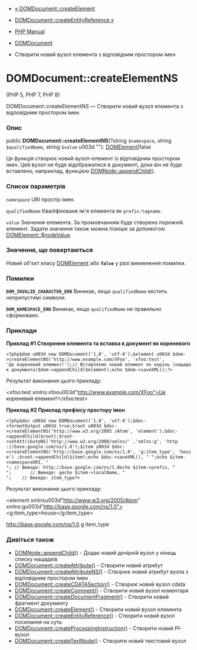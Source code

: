 - [« DOMDocument::createElement](domdocument.createelement.md)
- [DOMDocument::createEntityReference
»](domdocument.createentityreference.md)

- [PHP Manual](index.md)
- [DOMDocument](class.domdocument.md)
- Створити новий вузол елемента з відповідним простором імен

# DOMDocument::createElementNS

(PHP 5, PHP 7, PHP 8)

DOMDocument::createElementNS — Створити новий вузол елемента з
відповідним простором імен

### Опис

public **DOMDocument::createElementNS**(?string `$namespace`, string
`$qualifiedName`, string `$value` u003d ""):
[DOMElement](class.domelement.md)\|false

Ця функція створює новий вузол-елемент із відповідним простором
імен. Цей вузол не буде відображатися в документі, доки він не
буде вставлено, наприклад, функцією
[DOMNode::appendChild()](domnode.appendchild.md).

### Список параметрів

`namespace`
URI простір імен.

`qualifiedName`
Кваліфіковане ім'я елемента як `prefix:tagname`.

`value`
Значення елемента. За промовчанням буде створено порожній елемент. Задати
значення також можна пізніше за допомогою
[DOMElement::$nodeValue](class.domnode.md#domnode.props.nodevalue).

### Значення, що повертаються

Новий об'єкт класу [DOMElement](class.domelement.md) або **`false`**
у разі виникнення помилки.

### Помилки

**`DOM_INVALID_CHARACTER_ERR`**
Виникає, якщо `qualifiedName` містить неприпустимі символи.

**`DOM_NAMESPACE_ERR`**
Виникає, якщо `qualifiedName` не правильно сформовано.

### Приклади

**Приклад #1 Створення елемента та вставка в документ як
кореневого**

` <?php$dom u003d new DOMDocument('1.0', 'utf-8');$element u003d $dom->createElementNS('http://www.example.com/XFoo', 'xfoo:test', 'Це кореневий елемент!');// Вставляємо новий елемент як корінь (нащадок документа)$dom->appendChild($element);echo $dom->saveXML();?> `

Результат виконання цього прикладу:

<?xml versionu003d"1.0" encodingu003d"utf-8"?>
<xfoo:test xmlns:xfoou003d"http://www.example.com/XFoo">Це кореневий елемент!</xfoo:test>

**Приклад #2 Приклад префіксу простору імен**

` <?php$doc u003d new DOMDocument('1.0', 'utf-8');$doc->formatOutput u003d true;$root u003d $doc->createElementNS('http://www.w3.org/2005 /Atom', 'element');$doc->appendChild($root);$root->setAttributeNS('http://www.w3.org/2000/xmlns/' ,'xmlns:g', 'http ://base.google.com/ns/1.0');$item u003d $doc->createElementNS('http://base.google.com/ns/1.0', 'g:item_type', 'house') ;$root->appendChild($item);echo $doc->saveXML(), "
";echo $item->namespaceURI, "
"; // Виведе: http://base.google.com/ns/1.0echo $item->prefix, "
";       // Виведе: gecho $item->localName, "
";    // Виведе: item_type?> `

Результат виконання цього прикладу:

<?xml versionu003d"1.0" encodingu003d"utf-8"?>
<element xmlnsu003d"http://www.w3.org/2005/Atom" xmlns:gu003d"http://base.google.com/ns/1.0">
<g:item_type>house</g:item_type>
</element>

http://base.google.com/ns/1.0
g
item_type

### Дивіться також

- [DOMNode::appendChild()](domnode.appendchild.md) - Додає новий
дочірній вузол у кінець списку нащадків
- [DOMDocument::createAttribute()](domdocument.createattribute.md) -
Створити новий атрибут
- [DOMDocument::createAttributeNS()](domdocument.createattributens.md) -
Створює новий атрибут вузла з відповідним простором імен
- [DOMDocument::createCDATASection()](domdocument.createcdatasection.md) -
Створює новий вузол cdata
- [DOMDocument::createComment()](domdocument.createcomment.md) -
Створити новий вузол коментаря
- [DOMDocument::createDocumentFragment()](domdocument.createdocumentfragment.md) -
Створити новий фрагмент документу
- [DOMDocument::createElement()](domdocument.createelement.md) -
Створити новий вузол елемента
- [DOMDocument::createEntityReference()](domdocument.createentityreference.md) -
Створити новий вузол посилання на суть
- [DOMDocument::createProcessingInstruction()](domdocument.createprocessinginstruction.md) -
Створити новий PI-вузол
- [DOMDocument::createTextNode()](domdocument.createtextnode.md) -
Створити новий текстовий вузол
